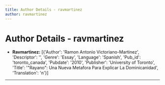 ```yaml
---
title: Author Details - ravmartinez
author: ravmartinez
---
```


# Author Details - ravmartinez

<ul>
    <li><strong>Ravmartinez:</strong> [{'Author': 'Ramon Antonio Victoriano-Martinez', 'Descriptor': '', 'Genre': 'Essay', 'Language': 'Spanish', 'Pub_id': 'toronto_canada', 'Pubdate': '2010', 'Publisher': 'University of Toronto', 'Title': '"Rayano": Una Nueva Metafora Para Explicar La Dominicanidad', 'Translation': 'n'}]</li>
</ul>
<hr>